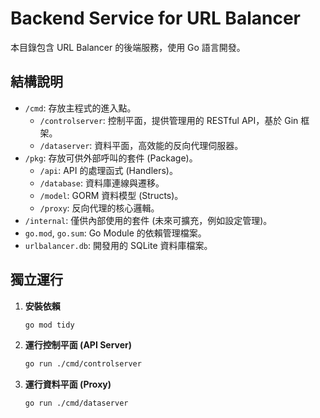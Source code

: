 # Backend Service for URL Balancer

本目錄包含 URL Balancer 的後端服務，使用 Go 語言開發。

## 結構說明

*   `/cmd`: 存放主程式的進入點。
    *   `/controlserver`: 控制平面，提供管理用的 RESTful API，基於 Gin 框架。
    *   `/dataserver`: 資料平面，高效能的反向代理伺服器。
*   `/pkg`: 存放可供外部呼叫的套件 (Package)。
    *   `/api`: API 的處理函式 (Handlers)。
    *   `/database`: 資料庫連線與遷移。
    *   `/model`: GORM 資料模型 (Structs)。
    *   `/proxy`: 反向代理的核心邏輯。
*   `/internal`: 僅供內部使用的套件 (未來可擴充，例如設定管理)。
*   `go.mod`, `go.sum`: Go Module 的依賴管理檔案。
*   `urlbalancer.db`: 開發用的 SQLite 資料庫檔案。

## 獨立運行

1.  **安裝依賴**
    ```bash
    go mod tidy
    ```

2.  **運行控制平面 (API Server)**
    ```bash
    go run ./cmd/controlserver
    ```

3.  **運行資料平面 (Proxy)**
    ```bash
    go run ./cmd/dataserver